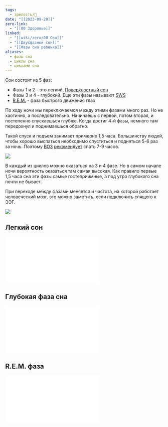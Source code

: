 ```yaml
---
tags:
  - зрелость/🌱
date: "[[2023-09-20]]"
zero-link:
  - "[[00 Здоровье]]"
linked:
  - "[[wiki/zero/00 Сон]]"
  - "[[Двухфазный сон]]"
  - "[[Фазы сна ребенка]]"
aliases:
  - фазы сна
  - циклы сна
  - циклами сна
---
```

Сон состоит из 5 фаз:
- Фазы 1 и 2 - это легкий, [Поверхностный сон](Поверхностный%20сон.md)
- Фазы 3 и 4 - глубокий. Еще эти фазы называют [SWS](Глубокая%20фаза%20сна.md)
- [R.E.M.](Фаза%20быстрого%20сна.md) - фаза быстрого движения глаз

По ходу ночи мы переключаемся между этими фазами много раз. Но не хаотично, а последовательно. Начинаешь с первой, потом вторая, и постепенно спускаешься глубже. Когда достиг 4-й фазы, немного там передохнул и поднимаешься обратно.

Такой спуск и подъем занимает примерно 1,5 часа. Большинству людей, чтобы хорошо выспаться необходимо спуститься и подняться 5-6 раз за ночь. Поэтому [ВОЗ](Всемирная%20Организация%20Здоровья.md) [рекомендует](https://www.mayoclinic.org/healthy-lifestyle/adult-health/expert-answers/how-many-hours-of-sleep-are-enough/faq-20057898) спать 7-9 часов.

![](Качественный%20сон.md#^61e000)

В каждый из циклов можно оказаться на 3 и 4 фазе. Но в самом начале ночи вероятность оказаться там самая высокая. Как правило первые 1,5 часа сна эти фазы самые гостеприимные, а под утро глубокого сна почти не бывает.

При переходе между фазами меняется и частота, на которой работает человеческий мозг. это можно заметить, если подключить спящего к ЭЭГ.

![](Pasted%20image%2020230920212423.png)

## Легкий сон
![Поверхностный сон](Поверхностный%20сон.md)
## Глубокая фаза сна
![Глубокая фаза сна](Глубокая%20фаза%20сна.md)

## R.E.M. фаза
![Фаза быстрого сна](Фаза%20быстрого%20сна.md)